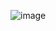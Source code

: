 ![image](https://github.com/GouthamiManche/MediMart/assets/159453534/f5b9f00e-9fbc-4f0a-b30c-65e6eebe7a2c)
